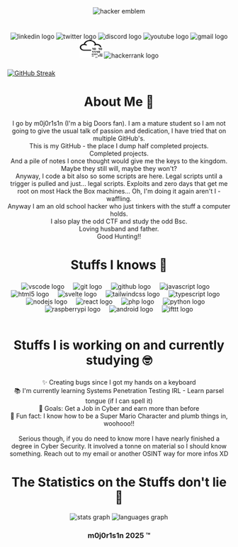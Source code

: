 <div align="center">
  <img src='http://www.catb.org/hacker-emblem/glider.png' alt='hacker emblem'>
</div>

###

<br clear="both">

<div align="center">
  <img src="https://raw.githubusercontent.com/maurodesouza/profile-readme-generator/master/src/assets/icons/social/linkedin/default.svg" width="52" height="40" alt="linkedin logo"  />
  <img src="https://raw.githubusercontent.com/maurodesouza/profile-readme-generator/master/src/assets/icons/social/twitter/default.svg" width="52" height="40" alt="twitter logo"  />
  <img src="https://raw.githubusercontent.com/maurodesouza/profile-readme-generator/master/src/assets/icons/social/discord/default.svg" width="52" height="40" alt="discord logo"  />
  <img src="https://raw.githubusercontent.com/maurodesouza/profile-readme-generator/master/src/assets/icons/social/youtube/default.svg" width="52" height="40" alt="youtube logo"  />
  <img src="https://raw.githubusercontent.com/maurodesouza/profile-readme-generator/master/src/assets/icons/social/gmail/default.svg" width="52" height="40" alt="gmail logo"  />
  <img src="https://raw.githubusercontent.com/maurodesouza/profile-readme-generator/master/src/assets/icons/social/tryhackme/default.svg" width="52" height="40" alt="tryhackme logo"  />
  <img src="https://raw.githubusercontent.com/maurodesouza/profile-readme-generator/master/src/assets/icons/social/hackerrank/default.svg" width="52" height="40" alt="hackerrank logo"  />
</div>

###


[![GitHub Streak](https://streak-stats.demolab.com/?user=m0j0r1s1n)](https://git.io/streak-stats)


###

<h1 align="center">About Me 👋</h1>

###

<p align="center">I go by m0j0r1s1n (I'm a big Doors fan). I am a mature student so I am not going to give the usual talk of passion and dedication, I have tried that on multiple GitHub's. <br>This is my GitHub - the place I dump half completed projects.  <br>Completed projects.<br>And a pile of notes I once thought would give me the keys to the kingdom. Maybe they still will, maybe they won't? <br>Anyway, I code a bit also so some scripts are here. Legal scripts until a trigger is pulled and just... legal scripts. Exploits and zero days that get me root on most Hack the Box machines... Oh, I'm doing it again aren't I - waffling. <br>Anyway I am an old school hacker who just tinkers with the stuff a computer holds.<br>I also play the odd CTF and study the odd Bsc.<br>Loving husband and father.<br>Good Hunting!!</p>

###

<h1 align="center">Stuffs I knows 🧠</h1>

###

<div align="center">
  <img src="https://cdn.jsdelivr.net/gh/devicons/devicon/icons/vscode/vscode-original.svg" height="40" alt="vscode logo"  />
  <img width="12" />
  <img src="https://cdn.jsdelivr.net/gh/devicons/devicon/icons/git/git-original.svg" height="40" alt="git logo"  />
  <img width="12" />
  <img src="https://cdn.jsdelivr.net/gh/devicons/devicon/icons/github/github-original.svg" height="40" alt="github logo"  />
  <img width="12" />
  <img src="https://cdn.jsdelivr.net/gh/devicons/devicon/icons/javascript/javascript-original.svg" height="40" alt="javascript logo"  />
  <img width="12" />
  <img src="https://cdn.jsdelivr.net/gh/devicons/devicon/icons/html5/html5-original.svg" height="40" alt="html5 logo"  />
  <img width="12" />
  <img src="https://cdn.jsdelivr.net/gh/devicons/devicon/icons/svelte/svelte-original.svg" height="40" alt="svelte logo"  />
  <img width="12" />
  <img src="https://cdn.jsdelivr.net/gh/devicons/devicon/icons/tailwindcss/tailwindcss-original-wordmark.svg" height="40" alt="tailwindcss logo"  />
  <img width="12" />
  <img src="https://cdn.jsdelivr.net/gh/devicons/devicon/icons/typescript/typescript-original.svg" height="40" alt="typescript logo"  />
  <img width="12" />
  <img src="https://cdn.jsdelivr.net/gh/devicons/devicon/icons/nodejs/nodejs-original.svg" height="40" alt="nodejs logo"  />
  <img width="12" />
  <img src="https://cdn.jsdelivr.net/gh/devicons/devicon/icons/react/react-original.svg" height="40" alt="react logo"  />
  <img width="12" />
  <img src="https://cdn.jsdelivr.net/gh/devicons/devicon/icons/php/php-original.svg" height="40" alt="php logo"  />
  <img width="12" />
  <img src="https://cdn.jsdelivr.net/gh/devicons/devicon/icons/python/python-original.svg" height="40" alt="python logo"  />
  <img width="12" />
  <img src="https://cdn.jsdelivr.net/gh/devicons/devicon/icons/raspberrypi/raspberrypi-original.svg" height="40" alt="raspberrypi logo"  />
  <img width="12" />
  <img src="https://cdn.jsdelivr.net/gh/devicons/devicon/icons/android/android-original.svg" height="40" alt="android logo"  />
  <img width="12" />
  <img src="https://cdn.jsdelivr.net/gh/devicons/devicon/icons/ifttt/ifttt-original.svg" height="40" alt="ifttt logo"  />
</div>
<br>


###

<h1 align="center">Stuffs I is working on and currently studying 🤓</h1>

###

<p align="center">✨ Creating bugs since I got my hands on a keyboard<br>📚 I'm currently learning Systems Penetration Testing IRL - Learn parsel tongue (if I can spell it)<br>🎯 Goals: Get a Job in Cyber and earn more than before<br>🎲 Fun fact: I know how to be a Super Mario Character and plumb things in, woohooo!!<br><br>Serious though, if you do need to know more I have nearly finished a degree in Cyber Security.  It involved a tonne on material so I should know something. Reach out to my email or another OSINT way for more infos XD</p>

###

<h1 align="center">The Statistics on the Stuffs don't lie 🔎</h1>

<div align="center">
  <img src="https://github-readme-stats.vercel.app/api?username=m0j0r1s1n&hide_title=false&hide_rank=false&show_icons=true&include_all_commits=true&count_private=true&disable_animations=false&theme=dracula&locale=en&hide_border=false&order=1" height="150" alt="stats graph"  />
  <img src="https://github-readme-stats.vercel.app/api/top-langs?username=m0j0r1s1n&locale=en&hide_title=false&layout=compact&card_width=320&langs_count=5&theme=dracula&hide_border=false&order=2" height="150" alt="languages graph"  />
</div>

###

<h3 align="center">m0j0r1s1n 2025 &#8482;</h3>
